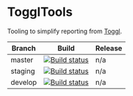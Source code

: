 # TogglTools

Tooling to simplify reporting from [Toggl](https://toggl.com).

| Branch  | Build                                                                                                                                                                                                    | Release |
| ------- | -------------------------------------------------------------------------------------------------------------------------------------------------------------------------------------------------------- | ------- |
| master  | [![Build status](https://coreysutton.visualstudio.com/CoreySutton/_apis/build/status/CoreySutton.TogglTools-CI)](https://coreysutton.visualstudio.com/CoreySutton/_build/latest?definitionId=0)          | n/a     |
| staging | [![Build status](https://coreysutton.visualstudio.com/CoreySutton/_apis/build/status/CoreySutton.TogglTools-CI-staging)](https://coreysutton.visualstudio.com/CoreySutton/_build/latest?definitionId=0)  | n/a     |
| develop | [![Build status](https://coreysutton.visualstudio.com/CoreySutton/_apis/build/status/CoreySutton.TogglTools-CI-develop)](https://coreysutton.visualstudio.com/CoreySutton/_build/latest?definitionId=11) | n/a     |